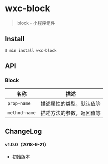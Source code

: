 # wxc-block

> block - 小程序组件

## Install

``` bash
$ min install wxc-block
```


## API

### Block

| 名称                  | 描述                         |
|----------------------|------------------------------|
|`prop-name`           | 描述属性的类型，默认值等         |
|`method-name`         | 描述方法的参数，返回值等         |

## ChangeLog

#### v1.0.0（2018-9-21）

- 初始版本

